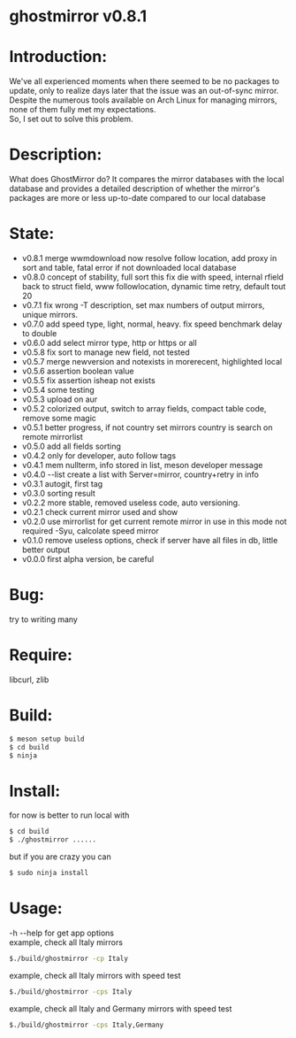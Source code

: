ghostmirror v0.8.1
==================
Introduction:
=============
We've all experienced moments when there seemed to be no packages to update, only to realize days later that the issue was an out-of-sync mirror.<br>
Despite the numerous tools available on Arch Linux for managing mirrors, none of them fully met my expectations.<br>
So, I set out to solve this problem.

Description:
============
What does GhostMirror do?
It compares the mirror databases with the local database and provides a detailed description of whether the mirror's packages are more or less up-to-date compared to our local database

State:
======
* v0.8.1 merge wwmdownload now resolve follow location, add proxy in sort and table, fatal error if not downloaded local database
* v0.8.0 concept of stability, full sort this fix die with speed, internal rfield back to struct field, www followlocation, dynamic time retry, default tout 20
* v0.7.1 fix wrong -T description, set max numbers of output mirrors, unique mirrors.
* v0.7.0 add speed type, light, normal, heavy. fix speed benchmark delay to double
* v0.6.0 add select mirror type, http or https or all
* v0.5.8 fix sort to manage new field, not tested
* v0.5.7 merge newversion and notexists in morerecent, highlighted local
* v0.5.6 assertion boolean value
* v0.5.5 fix assertion isheap not exists
* v0.5.4 some testing
* v0.5.3 upload on aur
* v0.5.2 colorized output, switch to array fields, compact table code, remove some magic
* v0.5.1 better progress, if not country set mirrors country is search on remote mirrorlist
* v0.5.0 add all fields sorting
* v0.4.2 only for developer, auto follow tags
* v0.4.1 mem nullterm, info stored in list, meson developer message
* v0.4.0 --list create a list with Server=mirror, country+retry in info
* v0.3.1 autogit, first tag
* v0.3.0 sorting result
* v0.2.2 more stable, removed useless code, auto versioning.
* v0.2.1 check current mirror used and show
* v0.2.0 use mirrorlist for get current remote mirror in use in this mode not required -Syu, calcolate speed mirror
* v0.1.0 remove useless options, check if server have all files in db, little better output
* v0.0.0 first alpha version, be careful

Bug:
====
try to writing many

Require:
========
libcurl, zlib 

Build:
======
```bash
$ meson setup build
$ cd build
$ ninja
```

Install:
========
for now is better to run local with
```bash
$ cd build
$ ./ghostmirror ......
```
but if you are crazy you can
```bash
$ sudo ninja install
```

Usage:
======
-h --help for get app options<br>
example, check all Italy mirrors<br>
```bash
$./build/ghostmirror -cp Italy
```
example, check all Italy mirrors with speed test<br>
```bash
$./build/ghostmirror -cps Italy
```
 example, check all Italy and Germany mirrors with speed test<br>
```bash
$./build/ghostmirror -cps Italy,Germany
```
 







